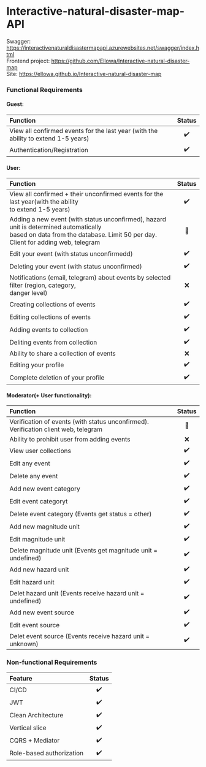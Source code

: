 # Interactive-natural-disaster-map-API
Swagger: https://interactivenaturaldisastermapapi.azurewebsites.net/swagger/index.html
<br>
Frontend project: https://github.com/Ellowa/Interactive-natural-disaster-map
<br>
Site: https://ellowa.github.io/Interactive-natural-disaster-map

<b><h3>Functional Requirements</h3></b>

<h4>Guest:</h4>

Function | Status 
|:----   |:------:
View all confirmed events for the last year (with the ability to extend 1-5 years) | :heavy_check_mark:
Authentication/Registration  | :heavy_check_mark:

<h4>User:</h4>

Function | Status 
|:----   |:------:
View all confirmed + their unconfirmed events for the last year(with the ability</br> to extend 1-5 years) | :heavy_check_mark:
Adding a new event (with status unconfirmed), hazard unit is determined automatically</br> based on data from the database. Limit 50 per day. Client for adding web, telegram | :small_orange_diamond:
Edit your event (with status unconfirmedd) | :heavy_check_mark:
Deleting your event (with status unconfirmed) | :heavy_check_mark:
Notifications (email, telegram) about events by selected filter (region, category,</br> danger level)| :x:
Creating collections of events | :heavy_check_mark:
Editing collections of events | :heavy_check_mark:
Adding events to collection | :heavy_check_mark:
Deliting events from collection | :heavy_check_mark:
Ability to share a collection of events| :x:
Editing your profile | :heavy_check_mark:
Complete deletion of your profile | :heavy_check_mark:

<h4>Moderator(+ User functionality):</h4>

Function | Status 
|:----   |:------:
Verification of events (with status unconfirmed). Verification client web, telegram | :small_orange_diamond:
Ability to prohibit user from adding events | :x:
View user collections | :heavy_check_mark:
Edit any event | :heavy_check_mark:
Delete any event| :heavy_check_mark:
Add new event category| :heavy_check_mark:
Edit event categoryt| :heavy_check_mark:
Delete event category (Events get status = other)| :heavy_check_mark:
Add new magnitude unit| :heavy_check_mark:
Edit magnitude unit| :heavy_check_mark:
Delete magnitude unit (Events get magnitude unit = undefined)| :heavy_check_mark:
Add new hazard unit| :heavy_check_mark:
Edit  hazard unit| :heavy_check_mark:
Delet hazard unit (Events receive hazard unit = undefined)| :heavy_check_mark:
Add new event source| :heavy_check_mark:
Edit  event source| :heavy_check_mark:
Delet event source (Events receive hazard unit = unknown)| :heavy_check_mark:

<b><h3>Non-functional Requirements</h3></b>

Feature | Status 
|:----   |:------:
CI/CD | :heavy_check_mark:
JWT | :heavy_check_mark:
Clean Architecture | :heavy_check_mark:
Vertical slice | :heavy_check_mark:
CQRS + Mediator | :heavy_check_mark:
Role-based authorization  | :heavy_check_mark:

